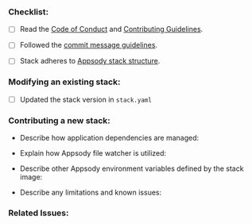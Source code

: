### Checklist:

- [ ] Read the [Code of Conduct](https://github.com/appsody/website/blob/master/CODE_OF_CONDUCT.md) and [Contributing Guidelines](https://github.com/appsody/website/blob/master/CONTRIBUTING.md).

- [ ] Followed the [commit message guidelines](https://github.com/appsody/website/blob/master/CONTRIBUTING.md#commit-message-guidelines).

- [ ] Stack adheres to [Appsody stack structure](https://github.com/appsody/website/blob/master/content/docs/stacks/stacks-overview.md#stack-structure).

### Modifying an existing stack:

- [ ] Updated the stack version in `stack.yaml`

<!--- Describe your changes in detail -->

### Contributing a new stack:

- Describe how application dependencies are managed:

- Explain how Appsody file watcher is utilized:

- Describe other Appsody environment variables defined by the stack image:

- Describe any limitations and known issues:


### Related Issues:
<!-- e.g. Fixes #32, Related to #54, etc. -->
